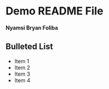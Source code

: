 # Demo README File

**Nyamsi Bryan Foliba**

## Bulleted List
- Item 1
- Item 2
- Item 3
- Item 4

```java


